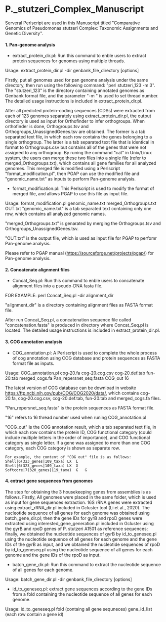 # P._stutzeri_Complex_Manuscript
Serveral Perlscript are used in this Manuscript titled "Comparative Genomics of Pseudomonas stutzeri Complex: Taxonomic Assignments and Genetic Diversity".

#### 1. Pan-genome analysis

* extract_protein_dir.pl: Run this command to enble users to extract protein sequences for genomes using multiple threads.  

Usage: extract_protein_dir.pl -dir genbank_file_directory [options]

Firstly, put all genomes used for pan genome analysis under the same directory, then run using the following command: "perl stutzeri_123 -m 3". The "stutzeri_123" is the directory containing annotated genomes as Genbank format file, and the parameter "-m " is used to set thread number. The detailed usage instructions is included in extract_protein_dir.pl.  
    
After all predicted protein-coding sequences (CDSs) were extracted from each of 123 genomes separately using extract_protein_dir.pl, the output directory is used as input for Orthofinder to infer orthogroups. When orthofinder is done, Orthogroups.tsv and Orthogroups_UnassignedGenes.tsv are obtained. The former is a tab separated text file, in which each row contains the genes belonging to a single orthogroup. The latter is a tab separated text file that is identical in format to Orthogroups.csv but contains all of the genes that were not assigned to any orthogroup. By runing the command "cat" in Unix/Linux system, the users can merge these two files into a single file (refer to merged_Orthogroups.txt), which contains all gene families for all analyzed genomes. This merged file is modified using a Perlscript "format_modification.pl", then PGAP can use the modified file and "genomic_name.txt" as inputs to perform Pan-genome analysis. 

* format_modification.pl: This Perlscript is used to modify the format of merged file, and allows PGAP to use this file as input file.

Usage: format_modification.pl genomic_name.txt merged_Orthogroups.txt OUT.txt
"genomic_name.txt" is a tab separated text containing only one row, which contains all analyzed genomic names. 

"merged_Orthogroups.txt" is genarated by merging the Orthogroups.tsv and Orthogroups_UnassignedGenes.tsv.

"OUT.txt" is the output file, which is used as input file for PGAP to perfomr Pan-genome analysis. 

Please refer to PGAP manual (https://sourceforge.net/projects/pgap/) for Pan-genome analysis. 
   

#### 2. Concatenate alignment files
* Concat_Seq.pl: Run this command to enble users to concatenate alignment files into a pseudo-DNA fasta file.   

FOR EXAMPLE: perl Concat_Seq.pl -dir alignment_dir

"alignment_dir" is a directory containing alignment files as FASTA format file.

After run Concat_Seq.pl, a concatenation sequence file called "concatenation.fasta" is produced in directory where Concat_Seq.pl is located. The detailed usage instructions is included in extract_protein_dir.pl.

#### 3. COG annotation analysis
* COG_annotation.pl: A Perlscript is used to complete the whole process of cog annotation using COG database and protein sequences as FASTA format file as inputs. 

Usage: COG_annotation.pl cog-20.fa cog-20.cog.csv cog-20.def.tab fun-20.tab merged_cogs.fa Pan_repersnet_seq.fasta COG_out 16

The latest version of COG database can be download in website https://ftp.ncbi.nih.gov/pub/COG/COG2020/data/, which contains cog-20.fa, cog-20.cog.csv, cog-20.def.tab, fun-20.tab and merged_cogs.fa files. 

"Pan_repersnet_seq.fasta" is the protein sequences as FASTA format file.

"16" refers to 16 thread number used when runing COG_annotation.pl

"COG_out" is the COG annotation result, which a tab separated text file, in which each row contains the protein ID, COG functional category (could include multiple letters in the order of importance), and  COG functional category as single letter. If a gene was assigned to more than one COG category, each COG category is shown as separate row. 

    For example, the content of "COG_out" file is as follows: 
    Shell|6(323_genes|109_taxa)	LX	L
    Shell|6(323_genes|109_taxa)	LX	X
    Softcore|7(320_genes|119_taxa)	G	G

#### 4. extract gene sequences from genomes

The step for obtaining the 3 housekeeping genes from assemblies is as follows. Firstly, All genomes were placed in the same folder, which is used as input for gene sequences extraction. 16S rRNA genes were extracted using extract_rRNA_dir.pl included in Gcluster tool (Li et al., 2020). The nucleotide sequence of all genes for each genome was obtained using batch_gene_dir.pl; then the gene IDs for gyrB and rpoD genes were extracted using interested_gene_generation.pl included in Gcluster using the gyrB and rpoD genes of P. stutzeri A1501 as reference sequences; finally, we obtained the nucleotide sequences of gyrB by id_to_geneseq.pl using the nucleotide sequence of all genes for each genome and the gene IDs of the gyrB as input, and we obtained the nucleotide sequences of rpoD by id_to_geneseq.pl using the nucleotide sequence of all genes for each genome and the gene IDs of the rpoD as input.  

* batch_gene_dir.pl: Run this command to extract the nucleotide sequence of all genes for each genome.  

Usage: batch_gene_dir.pl -dir genbank_file_directory [options]

* id_to_geneseq.pl: extract gene sequences according to the gene IDs from a fold containing the nucleotide sequence of all genes for each genome.  

Usage: id_to_geneseq.pl fold (containg all gene sequneces)  gene_id_list (each row contain a gene id)


